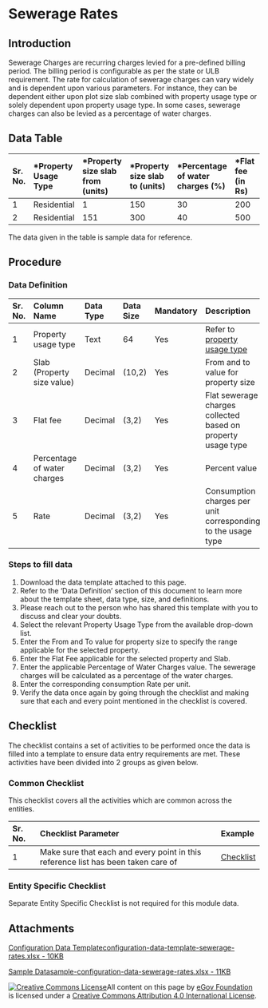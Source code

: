 # Sewerage Rates

## Introduction <a id="introduction"></a>

Sewerage Charges are recurring charges levied for a pre-defined billing period. The billing period is configurable as per the state or ULB requirement. The rate for calculation of sewerage charges can vary widely and is dependent upon various parameters. For instance, they can be dependent either upon plot size slab combined with property usage type or solely dependent upon property usage type. In some cases, sewerage charges can also be levied as a percentage of water charges.

## Data Table <a id="data-table"></a>

| Sr. No. | \*Property Usage Type | \*Property size slab from \(units\) | \*Property size slab to \(units\) | \*Percentage of water charges \(%\) | \*Flat fee \(in Rs\) | \*Rate |
| :--- | :--- | :--- | :--- | :--- | :--- | :--- |
| 1 | Residential | 1 | 150 | 30 | 200 | 5 |
| 2 | Residential | 151 | 300 | 40 | 500 | 10 |

The data given in the table is sample data for reference.

## Procedure <a id="procedure"></a>

### Data Definition <a id="data-definition"></a>

| Sr. No. | Column Name | Data Type | Data Size | Mandatory | Description |
| :--- | :--- | :--- | :--- | :--- | :--- |
| 1 | Property usage type | Text | 64 | Yes | Refer to [property usage type](https://docs.digit.org/configure-digit/configuring-master-data-templates/module-setup/fire-noc-data/building-usage-type)​ |
| 2 | Slab \(Property size value\) | Decimal | \(10,2\) | Yes | From and to value for property size |
| 3 | Flat fee | Decimal | \(3,2\) | Yes | Flat sewerage charges collected based on property usage type |
| 4 | Percentage of water charges | Decimal | \(3,2\) | Yes | Percent value |
| 5 | Rate | Decimal | \(3,2\) | Yes | Consumption charges per unit corresponding to the usage type |

### Steps to fill data <a id="steps-to-fill-data"></a>

1. Download the data template attached to this page.
2. Refer to the ‘Data Definition’ section of this document to learn more about the template sheet, data type, size, and definitions.
3. Please reach out to the person who has shared this template with you to discuss and clear your doubts.
4. Select the relevant Property Usage Type from the available drop-down list.
5. Enter the From and To value for property size to specify the range applicable for the selected property.
6. Enter the Flat Fee applicable for the selected property and Slab.
7. Enter the applicable Percentage of Water Charges value. The sewerage charges will be calculated as a percentage of the water charges.
8. Enter the corresponding consumption Rate per unit.
9. Verify the data once again by going through the checklist and making sure that each and every point mentioned in the checklist is covered.

## Checklist <a id="checklist"></a>

The checklist contains a set of activities to be performed once the data is filled into a template to ensure data entry requirements are met. These activities have been divided into 2 groups as given below.

### Common Checklist <a id="common-checklist"></a>

This checklist covers all the activities which are common across the entities.

| Sr. No. | Checklist Parameter | Example |
| :--- | :--- | :--- |
| 1 | Make sure that each and every point in this reference list has been taken care of | ​[Checklist](https://docs.digit.org/configure-digit/configuring-master-data-templates/module-setup/common-config/checklist)​ |

### Entity Specific Checklist <a id="entity-specific-checklist"></a>

Separate Entity Specific Checklist is not required for this module data.

## Attachments <a id="attachments"></a>

[Configuration Data Templateconfiguration-data-template-sewerage-rates.xlsx - 10KB](https://firebasestorage.googleapis.com/v0/b/gitbook-28427.appspot.com/o/assets%2F-MERG_iQW5oN4ukgXP8K%2Fsync%2F80deceb62c2e8d189568a594d1a7c037948ef63e.xlsx?generation=1602050613065495&alt=media)

[Sample Datasample-configuration-data-sewerage-rates.xlsx - 11KB](https://firebasestorage.googleapis.com/v0/b/gitbook-28427.appspot.com/o/assets%2F-MERG_iQW5oN4ukgXP8K%2Fsync%2F8d525959729aa74d781b5003f44eaf7520b7e4d2.xlsx?generation=1602050613111052&alt=media)

[![Creative Commons License](https://i.creativecommons.org/l/by/4.0/80x15.png)](http://creativecommons.org/licenses/by/4.0/)All content on this page by [eGov Foundation ](https://egov.org.in/)is licensed under a [Creative Commons Attribution 4.0 International License](http://creativecommons.org/licenses/by/4.0/).

